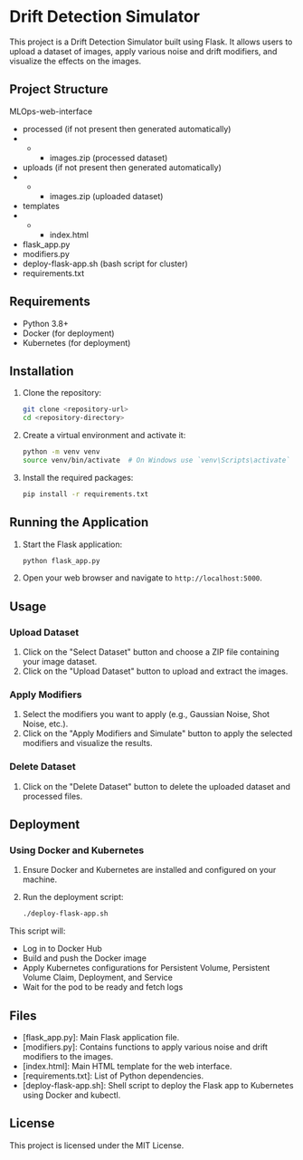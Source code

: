 # Drift Detection Simulator

This project is a Drift Detection Simulator built using Flask. It allows users to upload a dataset of images, apply various noise and drift modifiers, and visualize the effects on the images.

## Project Structure
MLOps-web-interface
- processed (if not present then generated automatically)
- - - images.zip (processed dataset)
- uploads (if not present then generated automatically)
- - - images.zip (uploaded dataset)
- templates
- - - index.html
- flask_app.py
- modifiers.py
- deploy-flask-app.sh (bash script for cluster)
- requirements.txt


## Requirements

- Python 3.8+
- Docker (for deployment)
- Kubernetes (for deployment)

## Installation

1. Clone the repository:
    ```sh
    git clone <repository-url>
    cd <repository-directory>
    ```

2. Create a virtual environment and activate it:
    ```sh
    python -m venv venv
    source venv/bin/activate  # On Windows use `venv\Scripts\activate`
    ```

3. Install the required packages:
    ```sh
    pip install -r requirements.txt
    ```

## Running the Application

1. Start the Flask application:
    ```sh
    python flask_app.py
    ```

2. Open your web browser and navigate to `http://localhost:5000`.

## Usage

### Upload Dataset

1. Click on the "Select Dataset" button and choose a ZIP file containing your image dataset.
2. Click on the "Upload Dataset" button to upload and extract the images.

### Apply Modifiers

1. Select the modifiers you want to apply (e.g., Gaussian Noise, Shot Noise, etc.).
2. Click on the "Apply Modifiers and Simulate" button to apply the selected modifiers and visualize the results.

### Delete Dataset

1. Click on the "Delete Dataset" button to delete the uploaded dataset and processed files.

## Deployment

### Using Docker and Kubernetes

1. Ensure Docker and Kubernetes are installed and configured on your machine.

2. Run the deployment script:
    ```sh
    ./deploy-flask-app.sh
    ```

This script will:
- Log in to Docker Hub
- Build and push the Docker image
- Apply Kubernetes configurations for Persistent Volume, Persistent Volume Claim, Deployment, and Service
- Wait for the pod to be ready and fetch logs

## Files

- [flask_app.py]: Main Flask application file.
- [modifiers.py]: Contains functions to apply various noise and drift modifiers to the images.
- [index.html]: Main HTML template for the web interface.
- [requirements.txt]: List of Python dependencies.
- [deploy-flask-app.sh]: Shell script to deploy the Flask app to Kubernetes using Docker and kubectl.

## License

This project is licensed under the MIT License.
